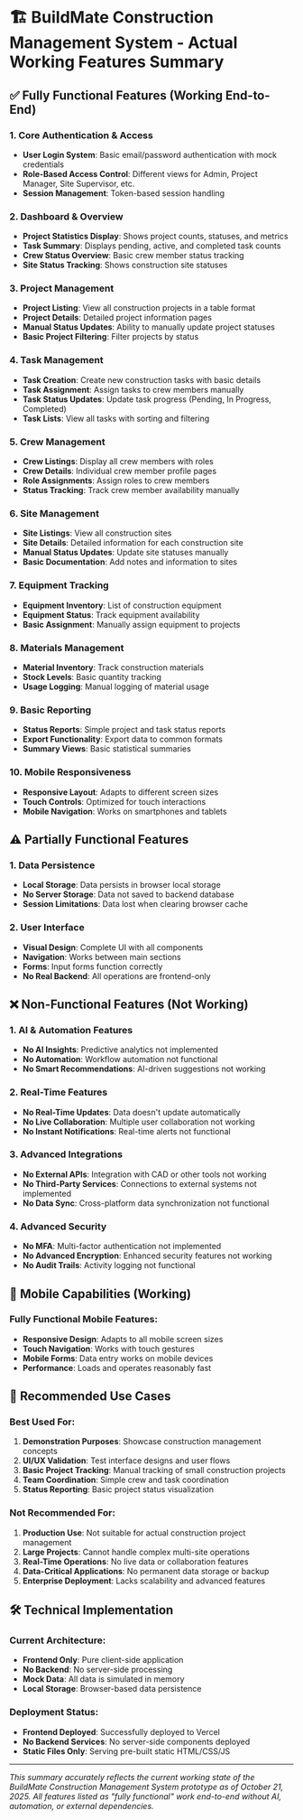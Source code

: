 # 🏗️ BuildMate Construction Management System - Actual Working Features Summary

## ✅ Fully Functional Features (Working End-to-End)

### 1. Core Authentication & Access
- **User Login System**: Basic email/password authentication with mock credentials
- **Role-Based Access Control**: Different views for Admin, Project Manager, Site Supervisor, etc.
- **Session Management**: Token-based session handling

### 2. Dashboard & Overview
- **Project Statistics Display**: Shows project counts, statuses, and metrics
- **Task Summary**: Displays pending, active, and completed task counts
- **Crew Status Overview**: Basic crew member status tracking
- **Site Status Tracking**: Shows construction site statuses

### 3. Project Management
- **Project Listing**: View all construction projects in a table format
- **Project Details**: Detailed project information pages
- **Manual Status Updates**: Ability to manually update project statuses
- **Basic Project Filtering**: Filter projects by status

### 4. Task Management
- **Task Creation**: Create new construction tasks with basic details
- **Task Assignment**: Assign tasks to crew members manually
- **Task Status Updates**: Update task progress (Pending, In Progress, Completed)
- **Task Lists**: View all tasks with sorting and filtering

### 5. Crew Management
- **Crew Listings**: Display all crew members with roles
- **Crew Details**: Individual crew member profile pages
- **Role Assignments**: Assign roles to crew members
- **Status Tracking**: Track crew member availability manually

### 6. Site Management
- **Site Listings**: View all construction sites
- **Site Details**: Detailed information for each construction site
- **Manual Status Updates**: Update site statuses manually
- **Basic Documentation**: Add notes and information to sites

### 7. Equipment Tracking
- **Equipment Inventory**: List of construction equipment
- **Equipment Status**: Track equipment availability
- **Basic Assignment**: Manually assign equipment to projects

### 8. Materials Management
- **Material Inventory**: Track construction materials
- **Stock Levels**: Basic quantity tracking
- **Usage Logging**: Manual logging of material usage

### 9. Basic Reporting
- **Status Reports**: Simple project and task status reports
- **Export Functionality**: Export data to common formats
- **Summary Views**: Basic statistical summaries

### 10. Mobile Responsiveness
- **Responsive Layout**: Adapts to different screen sizes
- **Touch Controls**: Optimized for touch interactions
- **Mobile Navigation**: Works on smartphones and tablets

## ⚠️ Partially Functional Features

### 1. Data Persistence
- **Local Storage**: Data persists in browser local storage
- **No Server Storage**: Data not saved to backend database
- **Session Limitations**: Data lost when clearing browser cache

### 2. User Interface
- **Visual Design**: Complete UI with all components
- **Navigation**: Works between main sections
- **Forms**: Input forms function correctly
- **No Real Backend**: All operations are frontend-only

## ❌ Non-Functional Features (Not Working)

### 1. AI & Automation Features
- **No AI Insights**: Predictive analytics not implemented
- **No Automation**: Workflow automation not functional
- **No Smart Recommendations**: AI-driven suggestions not working

### 2. Real-Time Features
- **No Real-Time Updates**: Data doesn't update automatically
- **No Live Collaboration**: Multiple user collaboration not working
- **No Instant Notifications**: Real-time alerts not functional

### 3. Advanced Integrations
- **No External APIs**: Integration with CAD or other tools not working
- **No Third-Party Services**: Connections to external systems not implemented
- **No Data Sync**: Cross-platform data synchronization not functional

### 4. Advanced Security
- **No MFA**: Multi-factor authentication not implemented
- **No Advanced Encryption**: Enhanced security features not working
- **No Audit Trails**: Activity logging not functional

## 📱 Mobile Capabilities (Working)

### Fully Functional Mobile Features:
- **Responsive Design**: Adapts to all mobile screen sizes
- **Touch Navigation**: Works with touch gestures
- **Mobile Forms**: Data entry works on mobile devices
- **Performance**: Loads and operates reasonably fast

## 🎯 Recommended Use Cases

### Best Used For:
1. **Demonstration Purposes**: Showcase construction management concepts
2. **UI/UX Validation**: Test interface designs and user flows
3. **Basic Project Tracking**: Manual tracking of small construction projects
4. **Team Coordination**: Simple crew and task coordination
5. **Status Reporting**: Basic project status visualization

### Not Recommended For:
1. **Production Use**: Not suitable for actual construction project management
2. **Large Projects**: Cannot handle complex multi-site operations
3. **Real-Time Operations**: No live data or collaboration features
4. **Data-Critical Applications**: No permanent data storage or backup
5. **Enterprise Deployment**: Lacks scalability and advanced features

## 🛠 Technical Implementation

### Current Architecture:
- **Frontend Only**: Pure client-side application
- **No Backend**: No server-side processing
- **Mock Data**: All data is simulated in memory
- **Local Storage**: Browser-based data persistence

### Deployment Status:
- **Frontend Deployed**: Successfully deployed to Vercel
- **No Backend Services**: No server-side components deployed
- **Static Files Only**: Serving pre-built static HTML/CSS/JS

---
*This summary accurately reflects the current working state of the BuildMate Construction Management System prototype as of October 21, 2025. All features listed as "fully functional" work end-to-end without AI, automation, or external dependencies.*